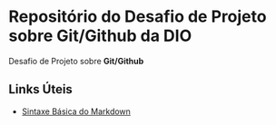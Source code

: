 # Repositório do Desafio de Projeto sobre Git/Github da DIO
Desafio de Projeto sobre **Git/Github**

## Links Úteis
- [Sintaxe Básica do Markdown](https://www.markdownguide.org/basic-syntax/)
